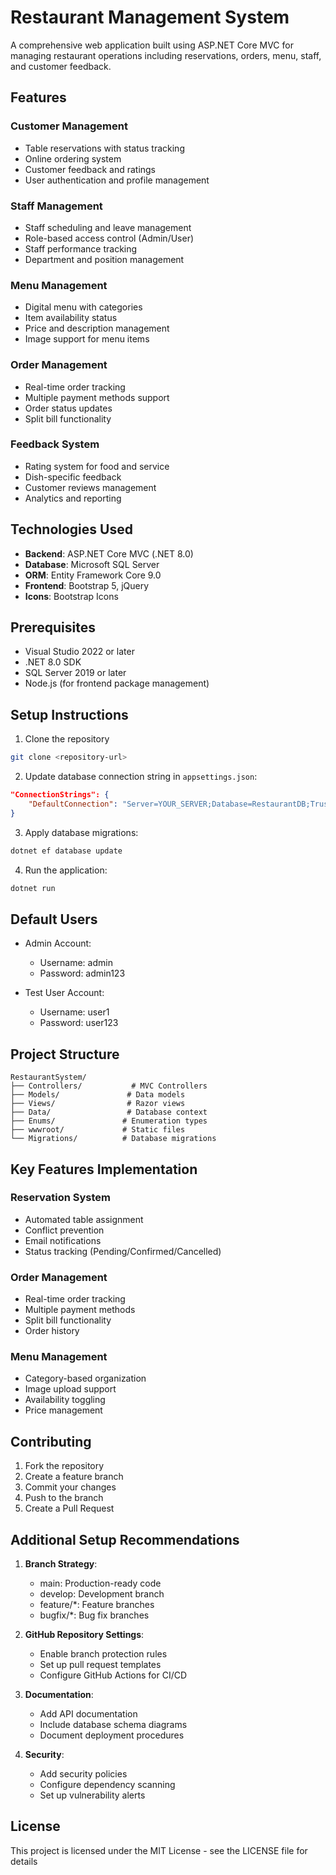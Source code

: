 # Restaurant Management System

A comprehensive web application built using ASP.NET Core MVC for managing restaurant operations including reservations, orders, menu, staff, and customer feedback.

## Features

### Customer Management
- Table reservations with status tracking
- Online ordering system
- Customer feedback and ratings
- User authentication and profile management

### Staff Management
- Staff scheduling and leave management 
- Role-based access control (Admin/User)
- Staff performance tracking
- Department and position management

### Menu Management
- Digital menu with categories
- Item availability status
- Price and description management
- Image support for menu items

### Order Management
- Real-time order tracking
- Multiple payment methods support
- Order status updates
- Split bill functionality

### Feedback System
- Rating system for food and service
- Dish-specific feedback
- Customer reviews management
- Analytics and reporting

## Technologies Used

- **Backend**: ASP.NET Core MVC (.NET 8.0)
- **Database**: Microsoft SQL Server
- **ORM**: Entity Framework Core 9.0
- **Frontend**: Bootstrap 5, jQuery
- **Icons**: Bootstrap Icons

## Prerequisites

- Visual Studio 2022 or later
- .NET 8.0 SDK
- SQL Server 2019 or later
- Node.js (for frontend package management)

## Setup Instructions

1. Clone the repository
```bash
git clone <repository-url>
```

2. Update database connection string in `appsettings.json`:
```json
"ConnectionStrings": {
    "DefaultConnection": "Server=YOUR_SERVER;Database=RestaurantDB;Trusted_Connection=True;TrustServerCertificate=True;"
}
```

3. Apply database migrations:
```bash
dotnet ef database update
```

4. Run the application:
```bash
dotnet run
```

## Default Users

- Admin Account:
  - Username: admin
  - Password: admin123

- Test User Account:
  - Username: user1
  - Password: user123

## Project Structure

```
RestaurantSystem/
├── Controllers/           # MVC Controllers
├── Models/               # Data models
├── Views/                # Razor views
├── Data/                 # Database context
├── Enums/               # Enumeration types
├── wwwroot/             # Static files
└── Migrations/          # Database migrations
```

## Key Features Implementation

### Reservation System
- Automated table assignment
- Conflict prevention
- Email notifications
- Status tracking (Pending/Confirmed/Cancelled)

### Order Management
- Real-time order tracking
- Multiple payment methods
- Split bill functionality
- Order history

### Menu Management
- Category-based organization
- Image upload support
- Availability toggling
- Price management

## Contributing

1. Fork the repository
2. Create a feature branch
3. Commit your changes
4. Push to the branch
5. Create a Pull Request

## Additional Setup Recommendations

1. **Branch Strategy**:
   - main: Production-ready code
   - develop: Development branch
   - feature/*: Feature branches
   - bugfix/*: Bug fix branches

2. **GitHub Repository Settings**:
   - Enable branch protection rules
   - Set up pull request templates
   - Configure GitHub Actions for CI/CD

3. **Documentation**:
   - Add API documentation
   - Include database schema diagrams
   - Document deployment procedures

4. **Security**:
   - Add security policies
   - Configure dependency scanning
   - Set up vulnerability alerts
  
## License

This project is licensed under the MIT License - see the LICENSE file for details
